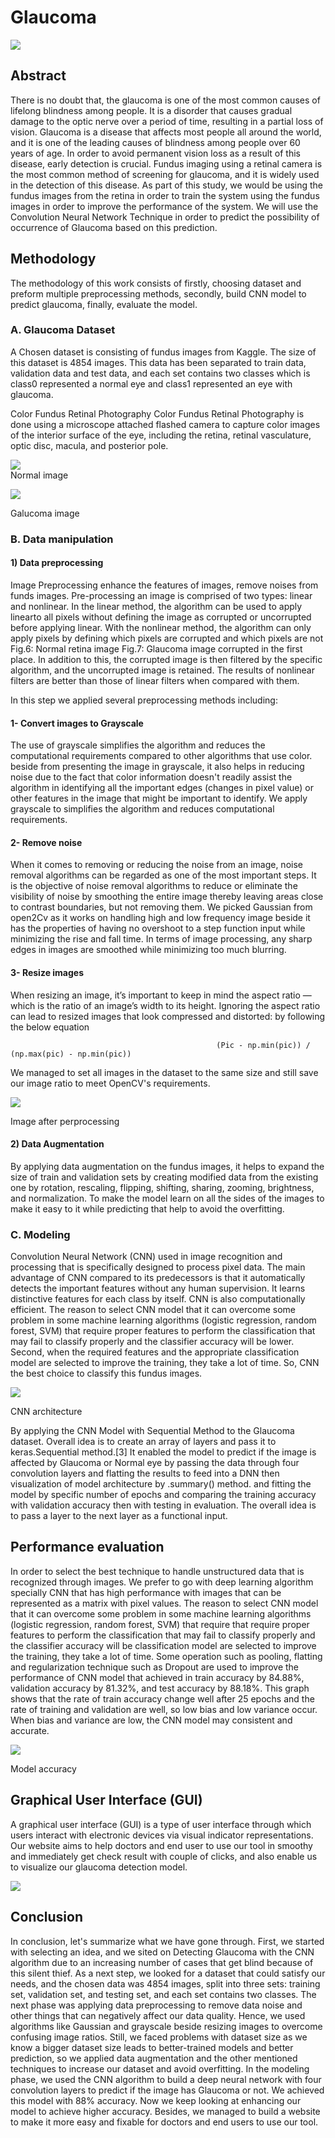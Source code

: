 # Glaucoma
![](https://github.com/TokaMamdoh/Computer_Vision/blob/3b044cd6f987060fdcf4d3497ad269fdc5c833a9/Glaucoma/images/eye.png)

## Abstract
 There is no doubt that, the glaucoma is one of the most common causes of lifelong blindness among people. It is a disorder that causes gradual damage to the optic nerve over a period of time, resulting in a partial loss of vision. Glaucoma is a disease that affects most people all around the world, and it is one of the leading causes of blindness among people over 60 years of age. In order to avoid permanent vision loss as a result of this disease, early detection is crucial. Fundus imaging using a retinal camera is the most common method of screening for glaucoma, and it is widely used in the detection of this disease. As part of this study, we would be using the fundus images from the retina in order to train the system using the fundus images in order to improve the performance of the system. We will use the Convolution Neural Network Technique in order to predict the possibility of occurrence of Glaucoma based on this prediction.

## Methodology
The methodology of this work consists of firstly, choosing dataset and preform multiple preprocessing methods, secondly, build CNN model to predict glaucoma, finally,
evaluate the model.

### A. Glaucoma Dataset
A Chosen dataset is consisting of fundus images from Kaggle. The size of this dataset is 4854 images. This data has been separated to train data, validation data and test data, and each set contains two classes which is class0 represented a normal eye and class1 represented an eye with glaucoma. 

Color Fundus Retinal Photography Color Fundus Retinal Photography is done using a microscope attached flashed camera to capture color images of the interior surface of the eye, including the retina, retinal vasculature, optic disc, macula, and posterior pole.

![](https://github.com/TokaMamdoh/Computer_Vision/blob/3b044cd6f987060fdcf4d3497ad269fdc5c833a9/Glaucoma/images/Normal%20images.PNG)   
Normal image

![](https://github.com/TokaMamdoh/Computer_Vision/blob/3b044cd6f987060fdcf4d3497ad269fdc5c833a9/Glaucoma/images/Galucoma%20image.PNG)

Galucoma image

### B. Data manipulation
#### 1) Data preprocessing
Image Preprocessing enhance the features of images, remove noises from funds images. Pre-processing an image is comprised of two types: linear and nonlinear. In the linear method, the algorithm can be used to apply linearto all pixels without defining the image as corrupted or uncorrupted before applying linear. With the nonlinear method, the algorithm can only apply pixels by defining which pixels are corrupted and which pixels are not Fig.6: Normal retina image Fig.7: Glaucoma image corrupted in the first place. In addition to this, the corrupted image is then filtered by the specific algorithm, and the uncorrupted image is retained. The results of nonlinear filters are better than those of linear filters when compared with them.


In this step we applied several preprocessing methods including:
#### 1- Convert images to Grayscale
The use of grayscale simplifies the algorithm and reduces the computational requirements compared to other algorithms that use color. beside from presenting the image in grayscale, it also helps in reducing noise due to the fact that color information doesn't readily assist the algorithm in identifying all the important edges (changes in pixel value) or other features in the image that might be important to identify. We apply grayscale to simplifies the algorithm and reduces computational requirements.
#### 2- Remove noise
When it comes to removing or reducing the noise from an image, noise removal algorithms can be regarded as one of the most important steps. It is the objective of noise removal algorithms to reduce or eliminate the visibility of noise by smoothing the entire image thereby leaving areas close to contrast boundaries, but not removing them. We picked Gaussian from open2Cv as it works on handling high and low frequency image beside it has the properties of having no overshoot to a step function input while minimizing the rise and fall time. In terms of image processing, any sharp edges in images are smoothed while minimizing too much blurring.
#### 3- Resize images
When resizing an image, it’s important to keep in mind the aspect ratio — which is the ratio of an image’s width to its height. Ignoring the aspect ratio can lead to resized images that look compressed and distorted: by following the below equation

                                                  (Pic - np.min(pic)) / (np.max(pic) - np.min(pic))

We managed to set all images in the dataset to the same size and still save our image ratio to meet OpenCV's requirements.

![](https://github.com/TokaMamdoh/Computer_Vision/blob/3b044cd6f987060fdcf4d3497ad269fdc5c833a9/Glaucoma/images/after-perprocessing.PNG)

Image after perprocessing 


#### 2) Data Augmentation
By applying data augmentation on the fundus images, it helps to expand the size of train and validation sets by creating modified data from the existing one by rotation, rescaling, flipping, shifting, sharing, zooming, brightness, and normalization. To make the model learn on all the sides of the images to make it easy to it while predicting that help to avoid the overfitting.

### C. Modeling
Convolution Neural Network (CNN) used in image recognition and processing that is specifically designed to process pixel data. The main advantage of CNN compared to its predecessors is that it automatically detects the important features without any human supervision. It learns distinctive features for each class by itself. CNN is also computationally efficient. The reason to select CNN model that it can overcome some problem in some machine learning algorithms (logistic regression, random forest, SVM) that require proper features to perform the classification that may fail to classify properly and the classifier accuracy will be lower. Second, when the required features and the appropriate classification model are selected to improve the training, they take a lot of time. So, CNN the best choice to classify this
fundus images.

![](https://github.com/TokaMamdoh/Computer_Vision/blob/3b044cd6f987060fdcf4d3497ad269fdc5c833a9/Glaucoma/images/CNN%20architecture.PNG)

CNN architecture

By applying the CNN Model with Sequential Method to the Glaucoma dataset. Overall idea is to create an array of layers and pass it to keras.Sequential method.[3] It enabled the model to predict if the image is affected by Glaucoma or Normal eye by passing the data through four convolution layers and flatting the results to feed into a DNN then visualization of model architecture by .summary() method. and fitting the model by specific number of epochs and comparing the training accuracy with validation accuracy then with testing in evaluation. The overall idea is to pass a layer to the next layer as a functional input. 

## Performance evaluation
In order to select the best technique to handle unstructured data that is recognized through images. We prefer to go with deep learning algorithm specially CNN that has high performance with images that can be represented as a matrix with pixel values. The reason to select CNN model that it can overcome some problem in some machine learning algorithms (logistic regression, random forest, SVM) that require that require proper features to perform the classification that may fail to classify properly and the classifier accuracy will be classification model are selected to improve the training, they take a lot of time.  Some operation such as pooling, flatting and regularization technique such as Dropout are used to improve the performance of CNN model that achieved in train accuracy by 84.88%, validation accuracy by 81.32%, and test accuracy by 88.18%. This graph shows that the rate of train accuracy change well after 25 epochs and the rate of training and validation are well, so low bias and low variance occur. When bias and variance are low, the CNN model may consistent and accurate.

![](https://github.com/TokaMamdoh/Computer_Vision/blob/3b044cd6f987060fdcf4d3497ad269fdc5c833a9/Glaucoma/images/model%20accuracy.PNG)

Model accuracy

## Graphical User Interface (GUI)
A graphical user interface (GUI) is a type of user interface through which users interact with electronic devices via visual indicator representations. Our website aims to help doctors and end user to use our tool in smoothy and immediately get check result with couple of clicks, and also enable us to visualize our glaucoma detection model.

![](https://github.com/TokaMamdoh/Computer_Vision/blob/3b044cd6f987060fdcf4d3497ad269fdc5c833a9/Glaucoma/images/GUI.PNG)

## Conclusion
In conclusion, let's summarize what we have gone through. First, we started with selecting an idea, and we sited on Detecting Glaucoma with the CNN algorithm due to an increasing number of cases that get blind because of this silent thief. As a next step, we looked for a dataset that could satisfy our needs, and the chosen data was 4854 images, split into three sets: training set, validation set, and testing set, and each set contains two classes. The next phase was applying data preprocessing to remove data noise and other things that can negatively affect our data quality. Hence, we used algorithms like Gaussian and grayscale beside resizing images to overcome confusing image ratios. Still, we faced problems with dataset size as we know a bigger dataset size leads to better-trained models and better prediction, so we applied data augmentation and the other mentioned techniques to increase our dataset and avoid overfitting. In the modeling phase, we used the CNN algorithm to build a deep neural network with four convolution layers to predict if the image has Glaucoma or not. We achieved this model with 88% accuracy. Now we keep looking at enhancing our model to achieve higher accuracy. Besides, we managed to build a website to make it more easy and fixable for doctors and end users to use our tool. 

